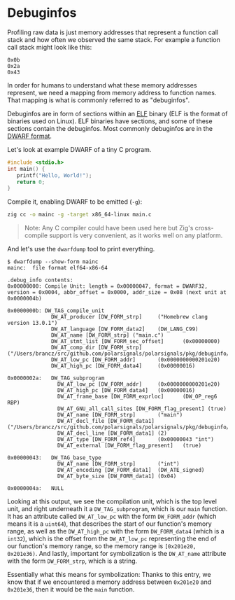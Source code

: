 # Debuginfos

Profiling raw data is just memory addresses that represent a function call stack and how often we observed the same stack. For example a function call stack might look like this:

```
0x0b
0x2a
0x43
```

In order for humans to understand what these memory addresses represent, we need a mapping from memory address to function names. That mapping is what is commonly referred to as "debuginfos".

Debuginfos are in form of sections within an [ELF](https://en.wikipedia.org/wiki/Executable_and_Linkable_Format) binary (ELF is the format of binaries used on Linux). ELF binaries have sections, and some of these sections contain the debuginfos. Most commonly debuginfos are in the [DWARF format](https://dwarfstd.org/doc/DWARF5.pdf).

Let's look at example DWARF of a tiny C program.

```c
#include <stdio.h>
int main() {
   printf("Hello, World!");
   return 0;
}
```

Compile it, enabling DWARF to be emitted (`-g`):

```bash
zig cc -o mainc -g -target x86_64-linux main.c
```

> Note: Any C compiler could have been used here but Zig's cross-compile support is very convenient, as it works well on any platform.

And let's use the `dwarfdump` tool to print everything.

```dwarfdump
$ dwarfdump --show-form mainc
mainc:  file format elf64-x86-64

.debug_info contents:
0x00000000: Compile Unit: length = 0x00000047, format = DWARF32, version = 0x0004, abbr_offset = 0x0000, addr_size = 0x08 (next unit at 0x0000004b)

0x0000000b: DW_TAG_compile_unit
              DW_AT_producer [DW_FORM_strp]     ("Homebrew clang version 13.0.1")
              DW_AT_language [DW_FORM_data2]    (DW_LANG_C99)
              DW_AT_name [DW_FORM_strp] ("main.c")
              DW_AT_stmt_list [DW_FORM_sec_offset]      (0x00000000)
              DW_AT_comp_dir [DW_FORM_strp]     ("/Users/brancz/src/github.com/polarsignals/polarsignals/pkg/debuginfo/objfile/testdata")
              DW_AT_low_pc [DW_FORM_addr]       (0x0000000000201e20)
              DW_AT_high_pc [DW_FORM_data4]     (0x00000016)

0x0000002a:   DW_TAG_subprogram
                DW_AT_low_pc [DW_FORM_addr]     (0x0000000000201e20)
                DW_AT_high_pc [DW_FORM_data4]   (0x00000016)
                DW_AT_frame_base [DW_FORM_exprloc]      (DW_OP_reg6 RBP)
                DW_AT_GNU_all_call_sites [DW_FORM_flag_present] (true)
                DW_AT_name [DW_FORM_strp]       ("main")
                DW_AT_decl_file [DW_FORM_data1] ("/Users/brancz/src/github.com/polarsignals/polarsignals/pkg/debuginfo/objfile/testdata/main.c")
                DW_AT_decl_line [DW_FORM_data1] (2)
                DW_AT_type [DW_FORM_ref4]       (0x00000043 "int")
                DW_AT_external [DW_FORM_flag_present]   (true)

0x00000043:   DW_TAG_base_type
                DW_AT_name [DW_FORM_strp]       ("int")
                DW_AT_encoding [DW_FORM_data1]  (DW_ATE_signed)
                DW_AT_byte_size [DW_FORM_data1] (0x04)

0x0000004a:   NULL
```

Looking at this output, we see the compilation unit, which is the top level unit, and right underneath it a `DW_TAG_subprogram`, which is our `main` function. It has an attribute called `DW_AT_low_pc` with the form `DW_FORM_addr` (which means it is a `uint64`), that describes the start of our function's memory range, as well as the `DW_AT_high_pc` with the form `DW_FORM_data4` (which is a `int32`), which is the offset from the `DW_AT_low_pc` representing the end of our function's memory range, so the memory range is `[0x201e20, 0x201e36)`. And lastly, important for symbolization is the `DW_AT_name` attribute with the form `DW_FORM_strp`, which is a string.

Essentially what this means for symbolization: Thanks to this entry, we know that if we encountered a memory address between `0x201e20` and `0x201e36`, then it would be the `main` function.

